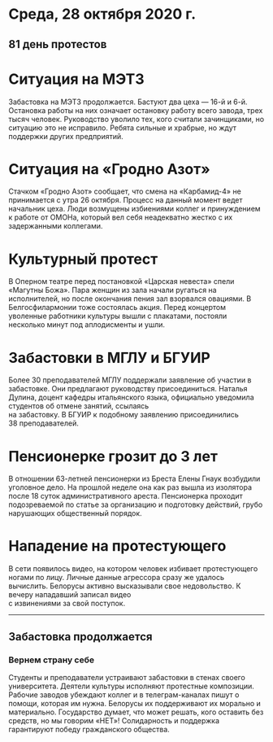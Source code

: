 # Среда, 28 октября 2020 г.
## 81 день протестов



# Ситуация на МЭТЗ

Забастовка на МЭТЗ продолжается. Бастуют два цеха — 16-й и 6-й. Остановка работы на них означает остановку работу всего завода, трех тысяч человек. Руководство уволило тех, кого считали зачинщиками, но ситуацию это не исправило. Ребята сильные и храбрые, но ждут поддержки других предприятий.

# Ситуация на «Гродно Азот»

Стачком «Гродно Азот» сообщает, что смена на «Карбамид-4» не принимается с утра 26 октября. Процесс на данный момент ведет начальник цеха. Люди возмущены избиениями коллег и принуждением к работе от ОМОНа, который вел себя неадекватно жестко с их задержанными коллегами.

# Культурный протест

В Оперном театре перед постановкой «Царская невеста» спели «Магутны Божа». Пара женщин из зала начали ругаться на исполнителей, но после окончания пения зал взорвался овациями.  В Белгосфилармонии тоже состоялась акция. Перед концертом уволенные работники культуры вышли с плакатами, постояли несколько минут под аплодисменты и ушли.

# Забастовки в МГЛУ и БГУИР

Более 30 преподавателей МГЛУ поддержали заявление об участии в забастовке. Они предлагают руководству присоединиться. Наталья Дулина, доцент кафедры итальянского языка, официально уведомила студентов об отмене занятий, ссылаясь   
на забастовку. В БГУИР к подобному заявлению присоединились   
38 преподавателей.

# Пенсионерке грозит до 3 лет

В отношении 63-летней пенсионерки из Бреста Елены Гнаук возбудили уголовное дело. На прошлой неделе она как раз вышла из изолятора после 18 суток административного ареста. Пенсионерка проходит подозреваемой по статье за организацию и подготовку действий, грубо нарушающих общественный порядок.

# Нападение на протестующего

В сети появилось видео, на котором человек избивает протестующего ногами по лицу. Личные данные агрессора сразу же удалось вычислить. Белорусы активно высказывали свое недовольство. К вечеру нападавший записал видео   
с извинениями за свой поступок.

---

## Забастовка продолжается

### Вернем страну себе

Студенты и преподаватели устраивают забастовки в стенах своего университета. Деятели культуры исполняют протестные композиции. Рабочие заводов убеждают коллег и в телеграм-каналах пишут о помощи, которая им нужна. Белорусы их поддерживают их морально и материально. Государство думает, что может решать, кого оставить без средств, но мы говорим «НЕТ»\! Солидарность и поддержка гарантируют победу гражданского общества.
